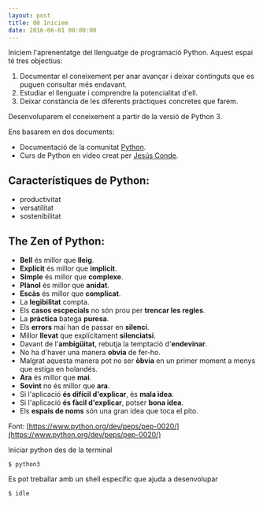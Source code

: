 ```yaml
---
layout: post
title: 00 Iniciem
date: 2016-06-01 00:00:00
---
```



Iniciem l'aprenentatge del llenguatge de programació Python. Aquest espai té tres objectius:

1. Documentar el coneixement per anar avançar i deixar continguts que es puguen consultar més endavant.
2. Estudiar el llenguate i comprendre la potencialitat d'ell.
3. Deixar constància de les diferents pràctiques concretes que farem.

Desenvoluparem el coneixement a partir de la versió de Python 3.

Ens basarem en dos documents:

- Documentació de la comunitat [Python](https://docs.python.org/3/tutorial/index.html).
- Curs de Python en video creat per [Jesús Conde](https://www.youtube.com/watch?v=qsHEAW6wqks).


## Característiques de Python:

- productivitat
- versatilitat
- sostenibilitat

## The Zen of Python:

- **Bell** és millor que **lleig**.
- **Explícit** és millor que **implícit**.
- **Simple** és millor que **complexe**.
- **Plànol** és millor que **anidat**.
- **Escàs** és millor que **complicat**.
- La **legibilitat** compta.
- Els **casos escpecials** no són prou per **trencar les regles**.
- La **pràctica** batega **puresa**.
- Els **errors** mai han de passar en **silenci**.
- Millor **llevat** que explícitament **silenciatsi**.
- Davant de l'**ambigüitat**, rebutja la temptació d'**endevinar**.
- No ha d'haver una manera **obvia** de fer-ho.
- Malgrat aquesta manera pot no ser **òbvia** en un primer moment a menys que estiga en holandés.
- **Ara** és millor que **mai**.
- **Sovint** no és millor que **ara**.
- Si l'aplicació **és difícil d'explicar**, és **mala idea**.
- Si l'aplicació **és fàcil d'explicar**, potser **bona idea**.
- Els **espais de noms** són una gran idea que toca el pito.

Font: [https://www.python.org/dev/peps/pep-0020/](https://www.python.org/dev/peps/pep-0020/)

Iniciar python des de la terminal

	$ python3

Es pot treballar amb un shell específic que ajuda a desenvolupar

	$ idle


